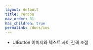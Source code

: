 ```yaml
---
layout: default
title: Person
nav_order: 31
has_children: true
permalink: /docs/ios
---
```


- UIButton 이미지와 텍스트 사이 간격 조절